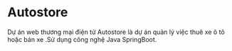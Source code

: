 # Autostore
Dự án web thương mại điện tử  Autostore là dự án quản lý việc thuê xe ô tô hoặc bán xe .Sử dụng công nghệ Java SpringBoot.
